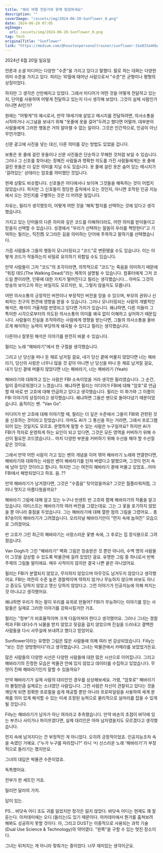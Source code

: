 ```yaml
---
title: "해외 여행 전문가와 함께 탐험하세요"
description: ""
coverImage: "/assets/img/2024-06-20-Sunflower_0.png"
date: 2024-06-20 07:05
ogImage: 
  url: /assets/img/2024-06-20-Sunflower_0.png
tag: Tech
originalTitle: "Sunflower"
link: "https://medium.com/@houstonpersonaltrainer/sunflower-31e833a46ba3"
---
```



2024년 6월 20일 일요일

언론과 소셜 미디어는 다양한 "수준"을 가지고 있다고 말했다. 말로 하는 대화는 다양한 의미 수준을 가지고 있다. 피리는 10월에 태어난 사람으로서 "수준"은 균형이나 평형의 상징이었다.

하지만 그 생각은 산만해지고 있었다. 그래서 미디어가 어떤 것을 어떻게 전달하고 있는지, 단어를 사용하여 어떻게 전달하고 있는지 다시 생각해 보았다. 그것이 실제 사람인가 아니면 AI인가?

원래는 "어떻게"의 예시로서, 만약 18세기에 살았고 메시지를 전달하려면, 의사소통을 시작하거나 시그널을 보내기 위해 "옷줄에 옷을 걸어"두려고 했다면 어떨까. 대부분의 사람들에게 그러한 행동은 거의 알아챌 수 없는 일이다. 그것은 인간적으로, 인공이 아닌 무언가였다.

<div class="content-ad"></div>

신문 광고에 사진을 넣는 대신, 다른 의미를 갖는 방법도 있었을 겁니다.

보통은 옷 줄에 걸린 옷들이나 신문 사진들은 단순하고 무해한 것처럼 보일 수 있습니다. 그러나 그 신호를 찾아내는 정해진 사람들과 명확한 의도를 가진 사람들에게는 옷 줄에 걸린 옷들은 더 깊은 의미를 지닐 수도 있습니다. 옷 줄에 걸린 옷은 숨어 있는 메시지가 '걸려있는' 상태라는 암호를 의미했던 것입니다.

현재 상황도 비슷합니다. 신호들은 어디에서나 보이며 그것들을 해독하는 것이 어렵지 않았습니다. 하지만 그 신호들이 정당한 출처에서 오는 것인지, 아니면 조작된 인공 지능에서 오는 것인지를 구별하는 것은 더 어려운 일입니다.

자유는, 필리가 생각했듯이, 어떻게 어떤 것을 '해독'할지를 선택하는 것에 있다고 생각했습니다.

<div class="content-ad"></div>

가지고 있는 단어들의 다른 의미와 깊은 코드를 이해하더라도, 어떤 의미를 받아들이고 믿을지 선택할 수 있습니다. 성경에서 "우리가 선택하는 말씀이 우리를 책망한다"고 기억하는 필리는, 직진而 오그라든 길을 의미하는 단어에 주목하고 말하기를 선택했습니다.

가끔 사람들과 그들의 행동이 모니터링되고 "코드"로 변환됐을 수도 있습니다. 이는 어떻게 코드가 작동하는지 비밀로 유지하기 위함일 수도 있습니다.

만약 사람들이 그저 "코드"의 조각이라면, 의학적으로 "코드"는 죽음을 의미하기 때문에 "워킹 데드(The Walking Dead)"라는 제목이 설명될 수 있습니다. 컴퓨터에게 그저 코드일 뿐이라면, 인류에 대한 가치가 떨어진다고 필리는 생각했습니다... 아마도 그것이 방송의 보이고자 하는 바일지도 모르지만, 또, 그렇지 않을지도 모릅니다.

어떤 의사소통의 긍정적인 버전이나 부정적인 버전을 믿을 수 있으며, 부모의 권위나 신뢰하는 친구의 편견에 영향을 받을 수 있습니다. 그러나 모니터링되는 사람의 개별적인 해석은, 해석이 거울처럼 반영되고 있다면 가치가 있습니다. 왜냐하면, 다른 이들이 그 특이한 시각으로부터의 의도된 의사소통의 의미를 왜곡 없이 이해하고 싶어하기 때문입니다.
사람들이 진실을 조작하려는 사람에게 영향을 받는다면, 그들의 의사소통을 올바르게 해석하는 능력이 부당하게 왜곡될 수 있다고 필리는 생각했습니다.

다른이나 잘못된 해석은 이야기를 완전히 바꿀 수 있습니다.

<div class="content-ad"></div>

필리는 노래 "해바라기"에서 한 구절을 생각했습니다.

그리고 난 당신을 떠나 둔 채로 남겨질 걸요, 내가 당신 곁에 머물지 않았다면
너는 해바라기, 당신의 사랑은 너무나 많을 것 같아
아니면 난 당신을 떠나 둔 채로 남겨질 걸요, 내가 당신 곁에 머물지 않았다면
너는 해바라기, 너는 해바라기 (Yeah)

해바라기와 대화하고 있는 사람은 FBI 소속이었을 거라 생각한 필리였습니다. 그 순간, 일이 흥미로워졌다고 느꼈습니다.
왜냐하면 필리는 미디어가 FBI에 대해 "암호"로 언급할 때 바로 반 고흐에 대해 언급하고 있다고 생각했습니다. 필리는 이 화가와 그 이름이 FBI 이야기의 상징이라고 생각했습니다. 왜냐하면 그들은 밴으로 돌아다녔기 때문이었습니다. 움직이는 밴. "Van Go".

미디어가 반 고흐에 대해 이야기할 때, 필리는 더 깊은 수준에서 그들이 FBI와 관련된 것을 신호하는 것이라고 믿었습니다. 아마도 AI가 그 통신을 하는 거라면, 그래서 프로그램되어 있는 것일지도 모르죠. 분명하게 말할 수 있는 사람은 누구일까요? 하지만 AI가 FBI가 적자로 운영하게 하는 요인이 되고 있다면, 그것은 모든 영역을 커버하기 위해 수선이 필요한 코드였습니다... 마치 다양한 부분을 커버하기 위해 수선을 해야 할 수선질 같은 것이요.

<div class="content-ad"></div>

그래서 만약 어떤 사람이 가고 있는 밴의 개념을 이어 엮어 해바라기 노래와 연결한다면, 해바라기와 대화하는 사람은 밴이 해바라기를 던져 버렸다고 말했으며, 그것이 먼지 속에 남아 있던 것이라고 합니다. 하지만 그는 여전히 해바라기 곁에 머물고 있었죠...아마 FBI에서 해방되었다고 하죠. 음..??

만약 해바라기가 남겨졌다면, 그것은 "수줍음" 탓이었을까요? 그것은 월플라워처럼, 그러나 멋지고 아름다웠을까요?

해바라기 그림에 대해 알고 있는 누구나 빈센트 반 고흐와 함께 해바라기의 작품을 알고 있습니다. 아티스트는 해바라기의 여러 버전을 그렸는데요. 그는 그 꽃을 포기하지 않았을 뿐 아니라 중점을 두었습니다. 그는 해바라기에 대해 열한 점의 그림을 그렸어요... 총 87송이의 해바라기가 그려졌습니다. 오리지널 해바라기만이 "먼지 속에 눕혀진" 모습으로 그려졌어요.

반 고흐가 그린 최근의 해바라기는 사랑스러운 꽃병 속에, 그 후로는 집 장식용으로 그려졌습니다.

<div class="content-ad"></div>

Van Gogh가 그린 "해바라기" 벽화 그림은 칭송받은 것 뿐만 아니라, 수백 명의 사람들이 그것을 감상할 수 있도록 박물관에 걸려 있었던 걸요. 유명한 그림 중 하나로서 반복 주제의 그림들 말이에요. 매우 사적이지 않지만 결국 나쁜 끝은 아니었어요.

필리는 FBI가 분열되지 않았고, 무지하지 않았으며 아무것도 남겨두지 않았다고 생각했어요. FBI는 여전히 수준 높은 경찰력이며 약하지 않거나 무능하지 않으며 바보도 아니고 증오도 당하지 않았고 맹신 당하지 않았다고. 그런 이야기가 인공지능에 의해 퍼지는 것 아니냐고 생각했어요.

왜냐하면 우리가 하는 말이 우리를 유죄로 만들어? FBI가 무능하다는 이야기를 믿는 사람들은 실제로 그러한 이야기를 강화시킬거란 거죠.

필리는 "정부"가 비효율적이며 크게 다듬어져야 한다고 생각했어요. 그러나 그녀는 경찰력과 FBI 대다수가 뇌물을 받지 않았고 뒷길을 걸지 않았으며 진실을 드러내고 결백한 사람들을 다시 사무실에 보내려고 했다고 믿었어요.

<div class="content-ad"></div>

Sunflower이라는 유명한 그림은 많은 사람들에 의해 여러 번 감상되었습니다. Filly는 "보는 것은 양방향이다"라고 생각했습니다. 그녀는 박물관에서 카메라를 보았었거든요.

많은 사람들의 다양한 시선은 다양한 사람들에 대한 많은 시선으로 이어집니다. 그리고 해바라기의 진정한 모습은 박물관 안에 있지 않았고 데이터를 수집하고 있었습니다. 무엇이 진짜 해바라기인지 말할 수 있을까요?

만약 해바라기가 실제 사람의 대리인인 경우를 상상해보세요. 가령, "암호로" 해바라기라 불릴만큼 실제로는 소녀였던 사람입니다. 그런 사람은 자신이 관찰되고 있다는 것을 깨닫게 되면 정확한 프로필을 쉽게 제공할 뿐만 아니라 프로파일링을 사용하여 세계 문제를 의미 있게 해석할 수 있는 미세 조정된 능력으로 물리적으로 실마리를 잡을 수 있게 될 것입니다.

Filly는 해바라기가 남자가 아닌 여자라고 추측했습니다. 만약 바손의 초점이 바닥에 있는 부츠나 사이가나 파이프였다면, 실제 대리인은 아마 남자였을지도 모르겠다고 생각했습니다.

<div class="content-ad"></div>

먼지 속에 남겨지다는 건 부정적인 게 아니었다. 오히려 긍정적이었죠. 인공지능조차 속을 속였던 거예요. ("누가 누구를 따라잡니?" 라니 ㅋ) 신스러운 노래 '해바라기'가 부정적으로 들리기는 했지만요.

그녀의 대답은 박물관 수준이었죠.

독특했어요.

전부가 한 세트인 거죠.

<div class="content-ad"></div>

밀리언 달러의 가치.

답이 있는.

PS... 바닷속 어디 조도 귀를 잃었지만 청각은 잃지 않았다. 바닷속 어디는 현재도 꽤 잘 듣는다. 아카데미에는 오디 (들리는)도 있기 때문이다. 아카데미에서 뭔가를 훔쳐보려 해봐도 성공하지 못할 것이다. 아, 그리고 DUST는 이중적으로 사용되는 과학 기술(Dual Use Science & Technology)의 약어였다. "왼쪽"을 구할 수 있는 멋진 장소이다.

그녀는 뒤처지는 게 아니라 맞춰가는 중이었다. 너무 재미있는 생각이군요.